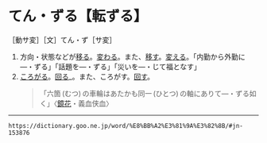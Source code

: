 # てん・ずる【転ずる】

［動サ変］［文］てん・ず［サ変］

1. 方向・状態などが[移る](うつる（移る／遷る）)。[変わる](かわる（変わる）)。また、[移す](うつす（移す／遷す）)。[変える](かえる（変える）)。「内勤から外勤に―・ずる」「話題を―・ずる」「災いを―・じて福となす」
2. [ころがる](ころがる（転がる）)。[回る](まわる（回る／廻る）)_。また、ころがす。[回す](まわす（回す／廻す）)。
    >「六箇 (むつ) の車輪はあたかも同一 (ひとつ) の軸にありて―・ずる如く」〈[鏡花](https://dictionary.goo.ne.jp/word/person/%E6%B3%89%E9%8F%A1%E8%8A%B1/#jn-11630)・義血侠血〉

---
`https://dictionary.goo.ne.jp/word/%E8%BB%A2%E3%81%9A%E3%82%8B/#jn-153876`